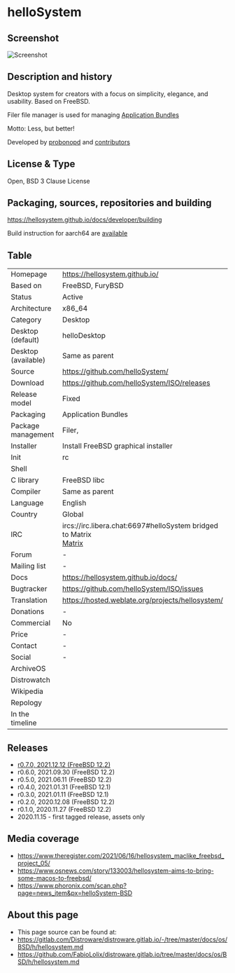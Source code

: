 # helloSystem

## Screenshot

![Screenshot](https://github.com/helloSystem/hello/blob/master/screenshots/20210611-desktop-0.5.png?raw=true)


## Description and history

Desktop system for creators with a focus on simplicity, elegance, and usability. Based on FreeBSD.

Filer file manager is used for managing [Application Bundles](https://hellosystem.github.io/docs/developer/application-bundles)

Motto: Less, but better!

Developed by [probonopd](https://github.com/probonopd) and [contributors](https://hellosystem.github.io/docs/developer/acknowledgements.html)


## License & Type

Open, BSD 3 Clause License


## Packaging, sources, repositories and building

<https://hellosystem.github.io/docs/developer/building>

Build instruction for aarch64 are [available](https://hellosystem.github.io/docs/developer/rpi)


## Table

|                       |  |
|-----------------------|--|
| Homepage              | <https://hellosystem.github.io/> |
| Based on              | FreeBSD, FuryBSD |
| Status                | Active |
| Architecture          | x86_64 |
| Category              | Desktop |
| Desktop (default)     | helloDesktop |
| Desktop (available)   | Same as parent |
| Source                | <https://github.com/helloSystem/> |
| Download              | <https://github.com/helloSystem/ISO/releases> |
| Release model         | Fixed |
| Packaging             | Application Bundles |
| Package management    | Filer,  |
| Installer             | Install FreeBSD graphical installer |
| Init                  | rc |
| Shell                 |  |
| C library             | FreeBSD libc |
| Compiler              | Same as parent |
| Language              | English |
| Country               | Global |
| IRC                   | ircs://irc.libera.chat:6697#helloSystem bridged to Matrix <br> [Matrix](https://matrix.to/#/%23helloSystem:matrix.org) |
| Forum                 | - |
| Mailing list          | - |
| Docs                  | <https://hellosystem.github.io/docs/> |
| Bugtracker            | <https://github.com/helloSystem/ISO/issues> |
| Translation           | <https://hosted.weblate.org/projects/hellosystem/> |
| Donations             | - |
| Commercial            | No |
| Price                 | - |
| Contact               | - |
| Social                | - |
| ArchiveOS             |  |
| Distrowatch           |  |
| Wikipedia             |  |
| Repology              |  |
| In the timeline       |  |


## Releases

* [r0.7.0, 2021.12.12 (FreeBSD 12.2)](https://github.com/helloSystem/ISO/releases/tag/r0.7.0)
* r0.6.0, 2021.09.30 (FreeBSD 12.2)
* r0.5.0, 2021.06.11 (FreeBSD 12.2)
* r0.4.0, 2021.01.31 (FreeBSD 12.1)
* r0.3.0, 2021.01.11 (FreeBSD 12.1)
* r0.2.0, 2020.12.08 (FreeBSD 12.2)
* r0.1.0, 2020.11.27 (FreeBSD 12.2)
* 2020.11.15 - first tagged release, assets only


## Media coverage

* <https://www.theregister.com/2021/06/16/hellosystem_maclike_freebsd_project_05/>
* <https://www.osnews.com/story/133003/hellosystem-aims-to-bring-some-macos-to-freebsd/>
* <https://www.phoronix.com/scan.php?page=news_item&px=helloSystem-BSD>


## About this page

* This page source can be found at:
* <https://gitlab.com/Distroware/distroware.gitlab.io/-/tree/master/docs/os/BSD/h/hellosystem.md>
* <https://github.com/FabioLolix/distroware.gitlab.io/tree/master/docs/os/BSD/h/hellosystem.md>